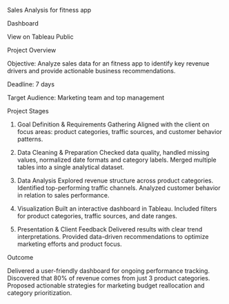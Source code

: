 Sales Analysis for fitness app

Dashboard

View on Tableau Public

Project Overview

Objective: Analyze sales data for an fitness app to identify key revenue drivers and provide actionable business recommendations.

Deadline: 7 days

Target Audience: Marketing team and top management

Project Stages

1. Goal Definition & Requirements Gathering
Aligned with the client on focus areas: product categories, traffic sources, and customer behavior patterns.

2. Data Cleaning & Preparation
Checked data quality, handled missing values, normalized date formats and category labels.
Merged multiple tables into a single analytical dataset.

3. Data Analysis
Explored revenue structure across product categories.
Identified top-performing traffic channels.
Analyzed customer behavior in relation to sales performance.

4. Visualization
Built an interactive dashboard in Tableau.
Included filters for product categories, traffic sources, and date ranges.

5. Presentation & Client Feedback
Delivered results with clear trend interpretations.
Provided data-driven recommendations to optimize marketing efforts and product focus.


Outcome

Delivered a user-friendly dashboard for ongoing performance tracking.
Discovered that 80% of revenue comes from just 3 product categories.
Proposed actionable strategies for marketing budget reallocation and category prioritization.
